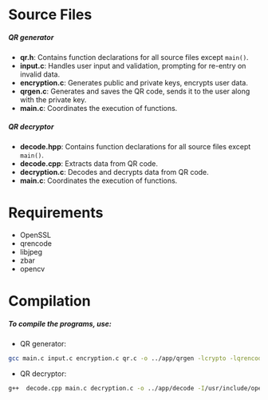 
# **Source Files**
##### **QR generator**
- **qr.h**: Contains function declarations for all source files except `main()`.
- **input.c**: Handles user input and validation, prompting for re-entry on invalid data.
- **encryption.c**: Generates public and private keys, encrypts user data.
- **qrgen.c**: Generates and saves the QR code, sends it to the user along with the private key.
- **main.c**: Coordinates the execution of functions.

##### **QR decryptor**
- **decode.hpp**: Contains function declarations for all source files except `main()`.
- **decode.cpp**: Extracts data from QR code.
- **decryption.c**: Decodes and decrypts data from QR code.
- **main.c**: Coordinates the execution of functions.


# **Requirements**
- OpenSSL
- qrencode
- libjpeg
- zbar
- opencv



# **Compilation**
##### To compile the programs, use:

- QR generator:

```bash
gcc main.c input.c encryption.c qr.c -o ../app/qrgen -lcrypto -lqrencode -ljpeg
```
- QR decryptor:
```bash
g++  decode.cpp main.c decryption.c -o ../app/decode -I/usr/include/opencv4 -lcrypt -lopencv_core -lopencv_imgcodecs -lopencv_imgproc -lopencv_highgui -lssl -lcrypto -lzbar
